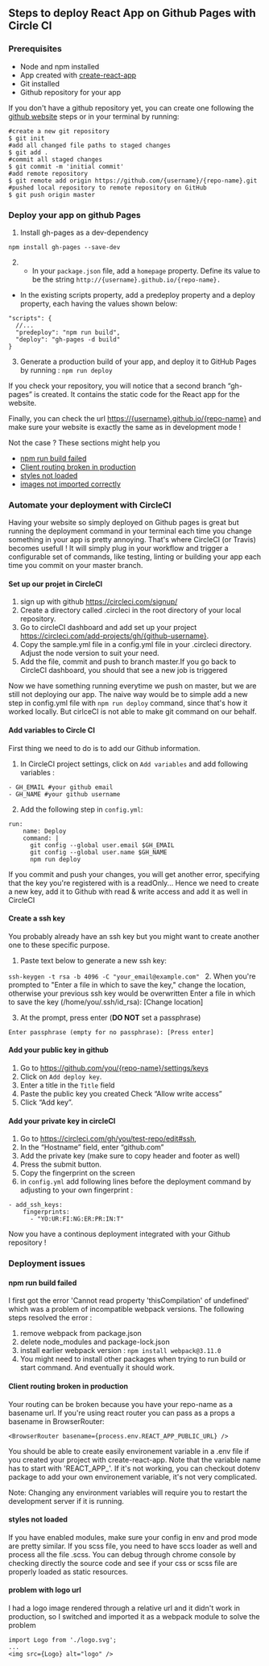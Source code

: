 

## Steps to deploy React App on Github Pages with Circle CI

### Prerequisites
- Node and npm installed
- App created with [create-react-app](https://github.com/facebook/create-react-app)
- Git installed
- Github repository for your app

If you don't have a github repository yet, you can create one following the [github website](https://github.com/new) steps or in your terminal by running: 

```
#create a new git repository
$ git init
#add all changed file paths to staged changes
$ git add .
#commit all staged changes
$ git commit -m 'initial commit'
#add remote repository
$ git remote add origin https://github.com/{username}/{repo-name}.git
#pushed local repository to remote repository on GitHub
$ git push origin master
```
### Deploy your app on github Pages

1. Install gh-pages as a dev-dependency

 `npm install gh-pages --save-dev`
 
2. - In your `package.json` file, add a `homepage` property. Define its value to be the string `http://{username}.github.io/{repo-name}.`
  - In the existing scripts property, add a predeploy property and a deploy property, each having the values shown below:
```
"scripts": {
  //...
  "predeploy": "npm run build",
  "deploy": "gh-pages -d build"
}
```
3. Generate a production build of your app, and deploy it to GitHub Pages by running :
```npm run deploy```

If you check your repository, you will notice that a second branch “gh-pages” is created. It contains the static code for the React app for the website. 

Finally, you can check the url [https://{username}.github.io/{repo-name}](https://{username}.github.io/{repo-name}) and make sure your website is exactly the same as in development mode !

Not the case ? These sections might help you
- [npm run build failed](#npm-run-build-failed)
- [Client routing broken in production](#Client-routing-broken-in-production)
- [styles not loaded](#styles-not-loaded)
- [images not imported correctly](#images-not-imported-correctly)

### Automate your deployment with CircleCI

Having your website so simply deployed on Github pages is great but running the deployment command in your terminal each time you change something in your app is pretty annoying. That's where CircleCI (or Travis) becomes usefull ! It will simply plug in your workflow and trigger a configurable set of commands, like testing, linting or building your app each time you commit on your master branch.

#### Set up our projet in CircleCI

1. sign up with github https://circleci.com/signup/
2. Create a directory called .circleci in the root directory of your local repository.
3. Go to circleCI dashboard and add set up your project https://circleci.com/add-projects/gh/{github-username}. 
4. Copy the sample.yml file in a config.yml file in your .circleci directory. Adjust the node version to suit your need.
5. Add the file, commit and push to branch master.If you go back to CircleCI dashboard, you should that see a new job is triggered

Now we have something running everytime we push on master, but we are still not deploying our app. The naive way would be to simple add a new step in config.yml file with `npm run deploy` command, since that's how it worked locally. But cirlceCI is not able to make git command on our behalf. 

#### Add variables to Circle CI

First thing we need to do is to add our Github information. 
1. In CircleCI project settings, click on `Add variables` and add following variables : 

```
- GH_EMAIL #your github email
- GH_NAME #your github username
```
2. Add the following step in `config.yml`:

```
run:
    name: Deploy
    command: |
      git config --global user.email $GH_EMAIL
      git config --global user.name $GH_NAME
      npm run deploy
```

If you commit and push your changes, you will get another error, specifying that the key you're registered with is a readOnly... Hence we need to create a new key, add it to Github with read & write access and add it as well in CircleCI

#### Create a ssh key

You probably already have an ssh key but you might want to create another one to these specific purpose. 

1. Paste text below to generate a new ssh key:

`ssh-keygen -t rsa -b 4096 -C "your_email@example.com"
`
2. When you're prompted to "Enter a file in which to save the key," change the location, otherwise your previous ssh key would be overwritten
 Enter a file in which to save the key (/home/you/.ssh/id_rsa): [Change location]

3. At the prompt, press enter (**DO NOT** set a passphrase)

`Enter passphrase (empty for no passphrase): [Press enter]`

#### Add your public key in github

1. Go to https://github.com/you/{repo-name}/settings/keys
2. Click on `Add deploy key`. 
3. Enter a title in the `Title` field
4. Paste the public key you created  Check “Allow write access”
5. Click “Add key”.

#### Add your private key in circleCI

1. Go to https://circleci.com/gh/you/test-repo/edit#ssh, 
2. In the “Hostname” field, enter “github.com”
3. Add the private key (make sure to copy header and footer as well)
4. Press the submit button.
5. Copy the fingerprint on the screen
6. in `config.yml` add following lines before the deployment command by adjusting to your own fingerprint :

```
- add_ssh_keys:
    fingerprints:
      - "YO:UR:FI:NG:ER:PR:IN:T"
```

Now you have a continous deployment integrated with your Github repository !

### Deployment issues

#### npm run build failed

I first got the error 'Cannot read property 'thisCompilation' of undefined' which was a problem of incompatible webpack versions. The following steps resolved the error : 
1. remove webpack from package.json
2. delete node_modules and package-lock.json
3. install earlier webpack version : `npm install webpack@3.11.0`
4. You might need to install other packages when trying to run build or start command. And eventually it should work.

#### Client routing broken in production

Your routing can be broken because you have your repo-name as a basename url. If you're using react router you can pass as a props a basename in BrowserRouter: 

`<BrowserRouter basename={process.env.REACT_APP_PUBLIC_URL} />`

You should be able to create easily environement variable in a .env file if you created your project with create-react-app. Note that the variable name has to start with 'REACT_APP_'.
If it's not working, you can checkout dotenv package to add your own environement variable, it's not very complicated.

Note: Changing any environment variables will require you to restart the development server if it is running.


#### styles not loaded

If you have enabled modules, make sure your config in env and prod mode are pretty similar. If you scss file, you need to have sccs loader as well and process all the file .scss.
You can debug through chrome console by checking directly the source code and see if your css or scss file are properly loaded as static resources.

#### problem with logo url

I had a logo image rendered through a relative url and it didn't work in production, so I switched and imported it as a webpack module to solve the problem

```
import Logo from './logo.svg';
...
<img src={Logo} alt="logo" />
```